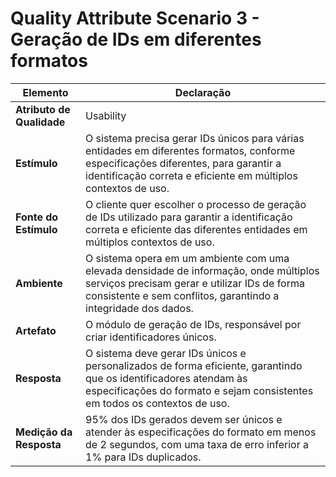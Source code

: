 # Quality Attribute Scenario 3 - Geração de IDs em diferentes formatos 

| **Elemento**              | **Declaração**                                                                                                                                                                                          |
|---------------------------|---------------------------------------------------------------------------------------------------------------------------------------------------------------------------------------------------------|
| **Atributo de Qualidade** | Usability                                                                                                                                                                                               |
| **Estímulo**              | O sistema precisa gerar IDs únicos para várias entidades em diferentes formatos, conforme especificações diferentes, para garantir a identificação correta e eficiente em múltiplos contextos de uso.   |
| **Fonte do Estímulo**     | O cliente quer escolher o processo de geração de IDs utilizado para garantir a identificação correta e eficiente das diferentes entidades em múltiplos contextos de uso.                                |
| **Ambiente**              | O sistema opera em um ambiente com uma elevada densidade de informação, onde múltiplos serviços precisam gerar e utilizar IDs de forma consistente e sem conflitos, garantindo a integridade dos dados. |
| **Artefato**              | O módulo de geração de IDs, responsável por criar identificadores únicos.                                                                                                                               |
| **Resposta**              | O sistema deve gerar IDs únicos e personalizados de forma eficiente, garantindo que os identificadores atendam às especificações do formato e sejam consistentes em todos os contextos de uso.          |
| **Medição da Resposta**   | 95% dos IDs gerados devem ser únicos e atender às especificações do formato em menos de 2 segundos, com uma taxa de erro inferior a 1% para IDs duplicados.                                             |
